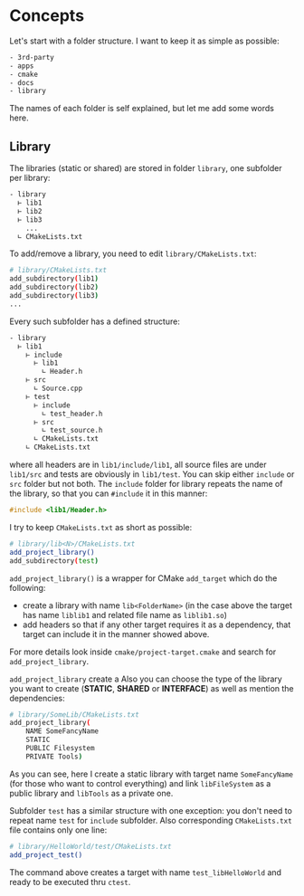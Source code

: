 # Concepts

Let's start with a folder structure. I want to keep it as simple as possible:

```bash
- 3rd-party
- apps
- cmake
- docs
- library
```

The names of each folder is self explained, but let me add some words here. 

## Library

The libraries (static or shared) are stored in folder `library`,
one subfolder per library:

```bash
- library
  ⊢ lib1
  ⊢ lib2
  ⊢ lib3
    ...
  ∟ CMakeLists.txt
```

To add/remove a library, you need to edit `library/CMakeLists.txt`:

```bash
# library/CMakeLists.txt
add_subdirectory(lib1)
add_subdirectory(lib2)
add_subdirectory(lib3)
...
```

Every such subfolder has a defined structure:

```bash
- library
  ⊢ lib1
    ⊢ include
      ⊢ lib1
        ∟ Header.h   
    ⊢ src
      ∟ Source.cpp
    ⊢ test
      ⊢ include
        ∟ test_header.h
      ⊢ src
        ∟ test_source.h 
      ∟ CMakeLists.txt    
    ∟ CMakeLists.txt  
```

where all headers are in `lib1/include/lib1`, all source files are under `lib1/src` and tests are obviously in `lib1/test`. You can skip either `include` or `src` folder but not both. The `include` folder for library repeats the name of the library, so that you can `#include` it in this manner:

```c++
#include <lib1/Header.h>
```

I try to keep `CMakeLists.txt` as short as possible:

```bash
# library/lib<N>/CMakeLists.txt
add_project_library()
add_subdirectory(test)
```

`add_project_library()` is a wrapper for CMake `add_target` which do the following:

* create a library with name `lib<FolderName>` (in the case above the target has name `liblib1` and related file name as `liblib1.so`)
* add headers so that if any other target requires it as a dependency, that target can include it in the manner showed above.

For more details look inside `cmake/project-target.cmake` and search for `add_project_library`.

`add_project_library` create a Also you can choose the type of the library you want to create (**STATIC**, **SHARED** or **INTERFACE**) as well as mention the dependencies:

```bash
# library/SomeLib/CMakeLists.txt
add_project_library(
    NAME SomeFancyName
    STATIC
    PUBLIC Filesystem
    PRIVATE Tools)
```

As you can see, here I create a static library with target name `SomeFancyName` (for those who want to control everything) and link `libFileSystem` as a public library and `libTools` as a private one.

Subfolder `test` has a similar structure with one exception: you don't need to repeat name `test` for `include` subfolder. Also corresponding `CMakeLists.txt` file contains only one line:

```bash
# library/HelloWorld/test/CMakeLists.txt
add_project_test()
```

The command above creates a target with name `test_libHelloWorld` and ready to be executed thru `ctest`.